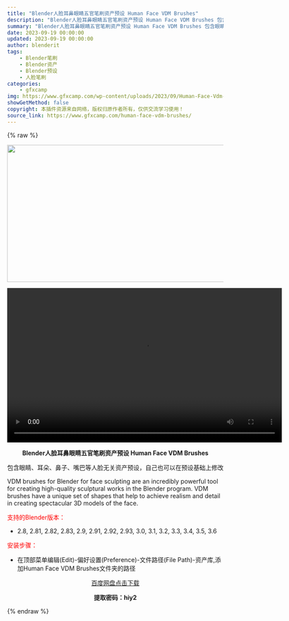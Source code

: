 ```yaml
---
title: "Blender人脸耳鼻眼睛五官笔刷资产预设 Human Face VDM Brushes"
description: "Blender人脸耳鼻眼睛五官笔刷资产预设 Human Face VDM Brushes 包含眼睛、耳朵、鼻子、嘴巴等人脸无关资产预设，自己也可以在预设基础上修改 VDM brushes for Bl..."
summary: "Blender人脸耳鼻眼睛五官笔刷资产预设 Human Face VDM Brushes 包含眼睛、耳朵、鼻子、嘴巴等人脸无关资产预设，自己也可以在预设基础上修改 VDM brushes for Bl..."
date: 2023-09-19 00:00:00
updated: 2023-09-19 00:00:00
author: blenderit
tags: 
    - Blender笔刷
    - Blender资产
    - Blender预设
    - 人脸笔刷
categories:
    - gfxcamp
img: https://www.gfxcamp.com/wp-content/uploads/2023/09/Human-Face-Vdm-Brushes-For-Blender.jpg
showGetMethod: false
copyright: 本插件资源来自网络，版权归原作者所有，仅供交流学习使用！
source_link: https://www.gfxcamp.com/human-face-vdm-brushes/
---
```


{% raw %}
<div><p><img decoding="async" class="aligncenter size-full wp-image-115137" src="https://www.gfxcamp.com/wp-content/uploads/2023/09/Human-Face-Vdm-Brushes-For-Blender.jpg" data-src="https://www.gfxcamp.com/wp-content/uploads/2023/09/Human-Face-Vdm-Brushes-For-Blender.jpg" alt="" width="640" height="320" data-srcset="https://www.gfxcamp.com/wp-content/uploads/2023/09/Human-Face-Vdm-Brushes-For-Blender.jpg 640w, https://www.gfxcamp.com/wp-content/uploads/2023/09/Human-Face-Vdm-Brushes-For-Blender-150x75.jpg 150w" data-sizes="(max-width: 640px) 100vw, 640px"><br>
</p><center><div style="width: 640px;" class="wp-video"><!--[if lt IE 9]><script>document.createElement('video');</script><![endif]-->
<video class="wp-video-shortcode" id="video-115136-1" width="640" height="360" preload="true" controls="controls"><source type="video/mp4" src="http://cloud.video.taobao.com/play/u/null/p/1/e/6/t/1/428281137738.mp4?_=1"></source><a href="http://cloud.video.taobao.com/play/u/null/p/1/e/6/t/1/428281137738.mp4">http://cloud.video.taobao.com/play/u/null/p/1/e/6/t/1/428281137738.mp4</a></video></div></center><p style="text-align: center;"><strong>Blender人脸耳鼻眼睛五官笔刷资产预设 Human Face VDM Brushes</strong></p><p>包含眼睛、耳朵、鼻子、嘴巴等人脸无关资产预设，自己也可以在预设基础上修改</p><p>VDM brushes for Blender for face sculpting are an incredibly powerful tool for creating high-quality sculptural works in the Blender program. VDM brushes have a unique set of shapes that help to achieve realism and detail in creating spectacular 3D models of the face.</p><p style="text-align: left;"><span style="color: #ff0000;">支持的Blender版本：</span></p><ul>
<li style="text-align: left;">2.8, 2.81, 2.82, 2.83, 2.9, 2.91, 2.92, 2.93, 3.0, 3.1, 3.2, 3.3, 3.4, 3.5, 3.6</li>
</ul><p style="text-align: left;"><span style="color: #ff0000;">安装步骤：</span></p><ul>
<li>在顶部菜单编辑(Edit)-偏好设置(Preference)-文件路径(File Path)-资产库,添加Human Face VDM Brushes文件夹的路径</li>
</ul><p style="text-align: center;"><a class="maxbutton-3 maxbutton maxbutton-baidu" target="_blank" rel="noopener" href="https://pan.baidu.com/s/1YNNMvGK2-pwWBMlNB743dA?pwd=hiy2"><span class="mb-text">百度网盘点击下载</span></a></p><p style="text-align: center;"><strong>提取密码：hiy2</strong></p></div>
<div style="display: none">gfxcamp</div>
{% endraw %}